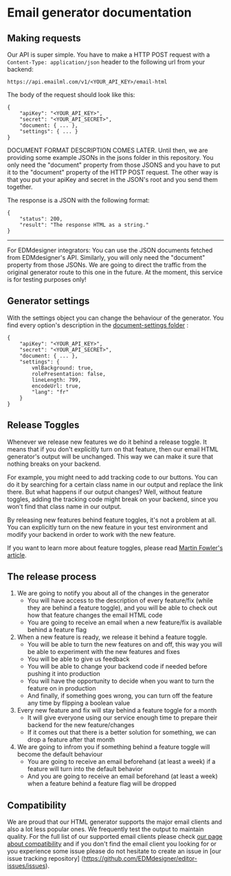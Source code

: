 # Email generator documentation

## Making requests

Our API is super simple. You have to make a HTTP POST request with a `Content-Type: application/json` header to the following url from your backend:

```
https://api.emailml.com/v1/<YOUR_API_KEY>/email-html
```

The body of the request should look like this:

```
{
	"apiKey": "<YOUR_API_KEY>",
	"secret": "<YOUR_API_SECRET>",
	"document: { ... },
	"settings": { ... }
}
```

DOCUMENT FORMAT DESCRIPTION COMES LATER. Until then, we are providing some example JSONs in the jsons folder in this repository. You only need the "document" property from those JSONS and you have to put it to the "document" property of the HTTP POST request. The other way is that you put your apiKey and secret in the JSON's root and you send them together.

The response is a JSON with the following format:

```
{
	"status": 200,
	"result": "The response HTML as a string."
}
```

---

For EDMdesigner integrators: You can use the JSON documents fetched from EDMdesigner's API. Similarly, you will only need the "document" property from those JSONs. We are going to direct the traffic from the original generator route to this one in the future. At the moment, this service is for testing purposes only!

## Generator settings

With the settings object you can change the behaviour of the generator. You find every option's description in the [document-settings folder](https://github.com/EDMdesigner/email-generator-docs/tree/master/document-settings) :

```
{
	"apiKey": "<YOUR_API_KEY>",
	"secret": "<YOUR_API_SECRET>",
	"document: { ... },
	"settings": {
		vmlBackground: true,
		rolePresentation: false,
		lineLength: 799,
		encodeUrl: true,
		"lang": "fr"
	}
}
```

## Release Toggles

Whenever we release new features we do it behind a release toggle. It means that if you don't explicitly turn on that feature, then our email HTML generator's output will be unchanged.
This way we can make it sure that nothing breaks on your backend.

For example, you might need to add tracking code to our buttons. You can do it by searching for a certain class name in our output and replace the link there.
But what happens if our output changes? Well, without feature toggles, adding the tracking code might break on your backend, since you won't find that class name in our output.

By releasing new features behind feature toggles, it's not a problem at all. You can explicitly turn on the new feature in your test environment and modify your backend in order to work with the new feature.

If you want to learn more about feature toggles, please read [Martin Fowler's article](https://martinfowler.com/articles/feature-toggles.html).

## The release process

1. We are going to notify you about all of the changes in the generator
	- You will have access to the description of every feature/fix (while they are behind a feature toggle), and you will be able to check out how that feature changes the email HTML code
	- You are going to receive an email when a new feature/fix is available behind a feature flag
2. When a new feature is ready, we release it behind a feature toggle.
	- You will be able to turn the new features on and off, this way you will be able to experiment with the new features and fixes
	- You will be able to give us feedback
	- You will be able to change your backend code if needed before pushing it into production
	- You will have the opportunity to decide when you want to turn the feature on in production
	- And finally, if something goes wrong, you can turn off the feature any time by flipping a boolean value
3. Every new feature and fix will stay behind a feature toggle for a month
	- It will give everyone using our service enough time to prepare their backend for the new feature/changes
	- If it comes out that there is a better solution for something, we can drop a feature after that month
4. We are going to infrom you if something behind a feature toggle will become the default behaviour
	- You are going to receive an email beforehand (at least a week) if a feature will turn into the default behavior
	- And you are going to receive an email beforehand (at least a week) when a feature behind a feature flag will be dropped
	
## Compatibility

We are proud that our HTML generator supports the major email clients and also a lot less popular ones. We frequently test the output to maintain quality. For the full list of our supported email clients please check [our page about compatibility](https://github.com/EDMdesigner/email-generator-docs/tree/master/compatibility) and if you don't find the email client you looking for or you experience some issue please do not hesitate to create an issue in [our issue tracking repository] (https://github.com/EDMdesigner/editor-issues/issues).
